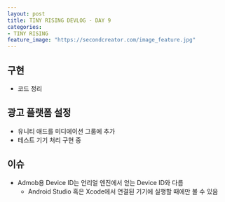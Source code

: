 ```yaml
---
layout: post
title: TINY RISING DEVLOG - DAY 9
categories:
- TINY RISING
feature_image: "https://secondcreator.com/image_feature.jpg"
---
```


## 구현
- 코드 정리

## 광고 플랫폼 설정
- 유니티 애드를 미디에이션 그룹에 추가
- 테스트 기기 처리 구현 중

## 이슈
- Admob용 Device ID는 언리얼 엔진에서 얻는 Device ID와 다름
  - Android Studio 혹은 Xcode에서 연결된 기기에 실행할 때에만 볼 수 있음
